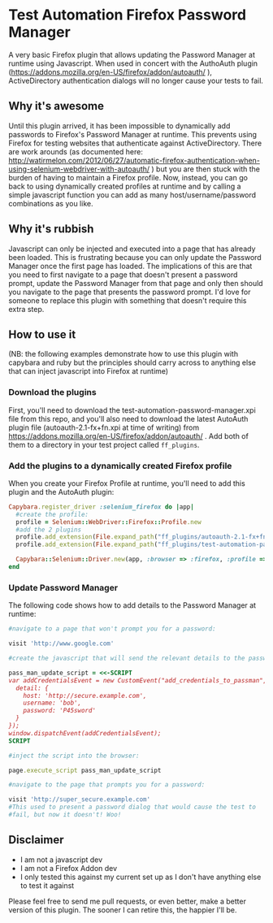 # Test Automation Firefox Password Manager

A very basic Firefox plugin that allows updating the Password Manager at
runtime using Javascript. When used in concert with the AuthoAuth
plugin (https://addons.mozilla.org/en-US/firefox/addon/autoauth/ ),
ActiveDirectory authentication dialogs will no longer cause your
tests to fail.

## Why it's awesome

Until this plugin arrived, it has been impossible to dynamically add
passwords to Firefox's Password Manager at runtime. This prevents using
Firefox for testing websites that authenticate against ActiveDirectory.
There are work arounds (as documented here: http://watirmelon.com/2012/06/27/automatic-firefox-authentication-when-using-selenium-webdriver-with-autoauth/ ) but you are then stuck with the burden of having to maintain
a Firefox profile. Now, instead, you can go back to using dynamically
created profiles at runtime and by calling a simple javascript function
you can add as many host/username/password combinations as you like.

## Why it's rubbish

Javascript can only be injected and executed into a page that has already
been loaded. This is frustrating because you can only update the Password
Manager once the first page has loaded. The implications of this are
that you need to first navigate to a page that doesn't present a
password prompt, update the Password Manager from that page and only
then should you navigate to the page that presents the password prompt.
I'd love for someone to replace this plugin with something that doesn't
require this extra step.

## How to use it

(NB: the following examples demonstrate how to use this plugin
with capybara and ruby but the principles should carry across to
anything else that can inject javascript into Firefox at runtime)

### Download the plugins

First, you'll need to download the test-automation-password-manager.xpi
file from this repo, and you'll also need to download the latest
AutoAuth plugin file (autoauth-2.1-fx+fn.xpi at time of writing) from
https://addons.mozilla.org/en-US/firefox/addon/autoauth/ . Add both of
them to a directory in your test project called `ff_plugins`.

### Add the plugins to a dynamically created Firefox profile

When you create your Firefox Profile at runtime, you'll need to add this
plugin and the AutoAuth plugin:

```ruby
Capybara.register_driver :selenium_firefox do |app|
  #create the profile:
  profile = Selenium::WebDriver::Firefox::Profile.new
  #add the 2 plugins
  profile.add_extension(File.expand_path("ff_plugins/autoauth-2.1-fx+fn.xpi"))
  profile.add_extension(File.expand_path("ff_plugins/test-automation-password-manager.xpi"))

  Capybara::Selenium::Driver.new(app, :browser => :firefox, :profile => profile)
end
```

### Update Password Manager

The following code shows how to add details to the Password Manager at
runtime:

```ruby
#navigate to a page that won't prompt you for a password:

visit 'http://www.google.com'

#create the javascript that will send the relevant details to the password manager:

pass_man_update_script = <<-SCRIPT
var addCredentialsEvent = new CustomEvent("add_credentials_to_passman", {
  detail: {
    host: 'http://secure.example.com',
    username: 'bob',
    password: 'P45sword'
  }
});
window.dispatchEvent(addCredentialsEvent);
SCRIPT

#inject the script into the browser:

page.execute_script pass_man_update_script

#navigate to the page that prompts you for a password:

visit 'http://super_secure.example.com' 
#This used to present a password dialog that would cause the test to
#fail, but now it doesn't! Woo!
```

## Disclaimer

* I am not a javascript dev
* I am not a Firefox Addon dev
* I only tested this against my current set up as I don't have anything
else to test it against

Please feel free to send me pull requests, or even better, make a better
version of this plugin. The sooner I can retire this, the happier I'll be.

